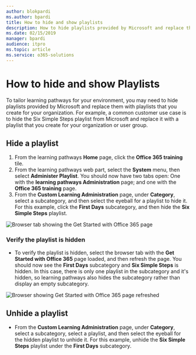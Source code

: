 ```yaml
---
author: blokpardi
ms.author: bpardi
title: How to hide and show playlists
description: How to hide playlists provided by Microsoft and replace them with playlists that you create for your organization.
ms.date: 02/15/2019
manager: bpardi
audience: itpro
ms.topic: article
ms.service: o365-solutions
---
```


# How to hide and show Playlists

To tailor learning pathways for your environment, you may need to hide playlists provided by Microsoft and replace them with playlists that you create for your organization. For example, a common customer use case is to hide the Six Simple Steps playlist from Microsoft and replace it with a playlist that you create for your organization or user group. 

## Hide a playlist

1. From the learning pathways **Home** page, click the **Office 365 training** tile.
2. From the learning pathways web part, select the **System** menu, then select **Administer Playlist**. You should now have two tabs open: One with the **learning pathways Administration** page; and one with the **Office 365 training** page. 
3. From the **Custom Learning Administration** page, under **Category**, select a subcategory, and then select the eyeball for a playlist to hide it. For this example, click the **First Days** subcategory, and then hide the **Six Simple Steps** playlist.  

![Browser tab showing the Get Started with Office 365 page](cg-hideplaylist.png)

### Verify the playlist is hidden
- To verify the playlist is hidden, select the browser tab with the **Get Started with Office 365** page loaded, and then refresh the page. You should now see the **First Days** subcategory and **Six Simple Steps** is hidden. In this case, there is only one playlist in the subcategory and it's hidden, so learning pathways also hides the subcategory rather than display an empty subcategory. 

![Browser showing Get Started with Office 365 page refreshed](cg-hideplaylistrefresh.png)

## Unhide a playlist

- From the **Custom Learning Administration** page, under **Category**, select a subcategory, select a playlist, and then select the eyeball for the hidden playlist to unhide it. For this example, unhide the **Six Simple Steps** playlist under the **First Days** subcategory.  

